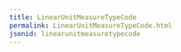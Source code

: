 ```yaml
---
title: LinearUnitMeasureTypeCode
permalink: LinearUnitMeasureTypeCode.html
jsonid: linearunitmeasuretypecode
---
```

